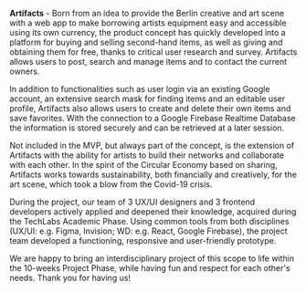 **Artifacts** - Born from an idea to provide the Berlin creative and art scene with a web app to make borrowing artists equipment easy and accessible using its own currency, the product concept has quickly developed into a platform for buying and selling second-hand items, as well as giving and obtaining them for free, thanks to critical user research and survey. Artifacts allows users to post, search and manage items and to contact the current owners.

In addition to functionalities such as user login via an existing Google account, an extensive search mask for finding items and an editable user profile, Artifacts also allows users to create and delete their own items and save favorites. With the connection to a Google Firebase Realtime Database the information is stored securely and can be retrieved at a later session.

Not included in the MVP, but always part of the concept, is the extension of Artifacts with the ability for artists to build their networks and collaborate with each other. In the spirit of the Circular Economy based on sharing, Artifacts works towards sustainability, both financially and creatively, for the art scene, which took a blow from the Covid-19 crisis.

During the project, our team of 3 UX/UI designers and 3 frontend developers actively applied and deepened their knowledge, acquired during the TechLabs Academic Phase. Using common tools from both disciplines (UX/UI: e.g. Figma, Invision; WD: e.g. React, Google Firebase), the project team developed a functioning, responsive and user-friendly prototype.

We are happy to bring an interdisciplinary project of this scope to life within the 10-weeks Project Phase, while having fun and respect for each other's needs. Thank you for having us!